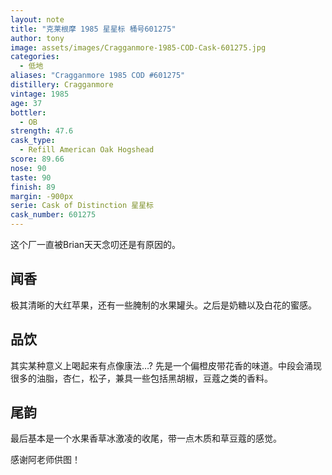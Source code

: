 ```yaml
---
layout: note
title: "克莱根摩 1985 星星标 桶号601275"
author: tony
image: assets/images/Cragganmore-1985-COD-Cask-601275.jpg
categories:
  - 低地
aliases: "Cragganmore 1985 COD #601275"
distillery: Cragganmore
vintage: 1985
age: 37
bottler:
  - OB
strength: 47.6
cask_type:
  - Refill American Oak Hogshead
score: 89.66
nose: 90
taste: 90
finish: 89
margin: -900px
serie: Cask of Distinction 星星标
cask_number: 601275
---
```

这个厂一直被Brian天天念叨还是有原因的。

## 闻香
极其清晰的大红苹果，还有一些腌制的水果罐头。之后是奶糖以及白花的蜜感。

## 品饮
其实某种意义上喝起来有点像康法…? 先是一个偏橙皮带花香的味道。中段会涌现很多的油脂，杏仁，松子，兼具一些包括黑胡椒，豆蔻之类的香料。

## 尾韵
最后基本是一个水果香草冰激凌的收尾，带一点木质和草豆蔻的感觉。

感谢阿老师供图！

